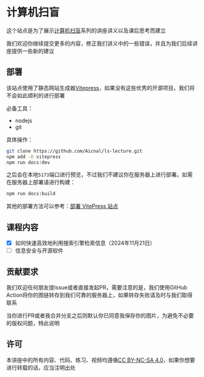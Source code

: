 # 计算机扫盲

这个站点是为了展示[计算机扫盲](https://ls.oneleaf.me)系列的讲座讲义以及课后思考而建立

我们欢迎你继续提交更多的内容，修正我们讲义中的一些错误，并且为我们后续讲座提供一些新的建议

## 部署

该站点使用了静态网站生成器[Vitepress](https://vitepress.dev/)，如果没有这些优秀的开源项目，我们将不会如此顺利的进行部署

必备工具：
- nodejs
- git

具体操作：
```bash
git clone https://github.com/Aicnal/ls-lecture.git
npm add -D vitepress
npm run docs:dev
```

之后会在本地`5173`端口进行预览，不过我们不建议你在服务器上进行部署。如需在服务器上部署请进行构建：

```bash
npm run docs:build
```

其他的部署方法可以参考：[部署 VitePress 站点](https://vitepress.dev/zh/guide/deploy#build-and-test-locally)

## 课程内容

- [x] 如何快速高效地利用搜索引擎检索信息（2024年11月21日）
- [ ] 信息安全与开源软件

## 贡献要求

我们欢迎任何朋友提Issue或者直接发起PR，需要注意的是，我们使用GitHub Action将你的图链转存到我们可靠的服务器上，如果转存失败请及时与我们取得联系

当你进行PR或者我合并分支之后则默认你已同意我保存你的图片，为避免不必要的版权问题，特此说明

## 许可

本讲座中的所有内容、代码、练习、视频均遵循[CC BY-NC-SA 4.0](https://creativecommons.org/licenses/by-nc-sa/4.0/)，如果你想要进行转载的话，应当注明出处